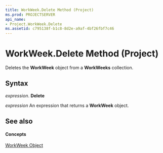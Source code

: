 ```yaml
---
title: WorkWeek.Delete Method (Project)
ms.prod: PROJECTSERVER
api_name:
- Project.WorkWeek.Delete
ms.assetid: c795138f-b1c8-8d2e-a9af-4bf26fbf7c46
---
```



# WorkWeek.Delete Method (Project)

Deletes the  **WorkWeek** object from a **WorkWeeks** collection.


## Syntax

 _expression_. **Delete**

 _expression_ An expression that returns a **WorkWeek** object.


## See also


#### Concepts


[WorkWeek Object](workweek-object-project.md)

